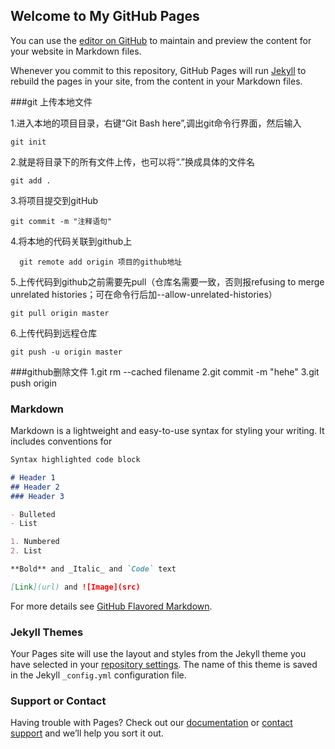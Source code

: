 ## Welcome to My GitHub Pages

You can use the [editor on GitHub](https://github.com/Seaphce/Seaphce.github.io/edit/master/index.md) to maintain and preview the content for your website in Markdown files.

Whenever you commit to this repository, GitHub Pages will run [Jekyll](https://jekyllrb.com/) to rebuild the pages in your site, from the content in your Markdown files.

###git 上传本地文件

1.进入本地的项目目录，右键“Git Bash here”,调出git命令行界面，然后输入
  
	git init 

2.就是将目录下的所有文件上传，也可以将“.”换成具体的文件名
  
	git add . 

3.将项目提交到gitHub
  
	git commit -m "注释语句"  

4.将本地的代码关联到github上

	  git remote add origin 项目的github地址

5.上传代码到github之前需要先pull（仓库名需要一致，否则报refusing to merge unrelated histories；可在命令行后加--allow-unrelated-histories）
  
	git pull origin master  

6.上传代码到远程仓库
  
	git push -u origin master
	
###github删除文件
	1.git rm --cached filename
	2.git commit -m "hehe"
	3.git push origin
	
	
### Markdown

Markdown is a lightweight and easy-to-use syntax for styling your writing. It includes conventions for

```markdown
Syntax highlighted code block

# Header 1
## Header 2
### Header 3

- Bulleted
- List

1. Numbered
2. List

**Bold** and _Italic_ and `Code` text

[Link](url) and ![Image](src)
```

For more details see [GitHub Flavored Markdown](https://guides.github.com/features/mastering-markdown/).

### Jekyll Themes

Your Pages site will use the layout and styles from the Jekyll theme you have selected in your [repository settings](https://github.com/Seaphce/Seaphce.github.io/settings). The name of this theme is saved in the Jekyll `_config.yml` configuration file.

### Support or Contact

Having trouble with Pages? Check out our [documentation](https://help.github.com/categories/github-pages-basics/) or [contact support](https://github.com/contact) and we’ll help you sort it out.
